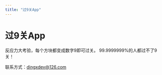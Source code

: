 ```yaml
---
title: "过9关App"
---
```


# 过9关App

反应力大考验，每个方块都变成数字9即可过关。
99.9999999%的人都过不了9关！

联系方式：dingxdev@126.com
